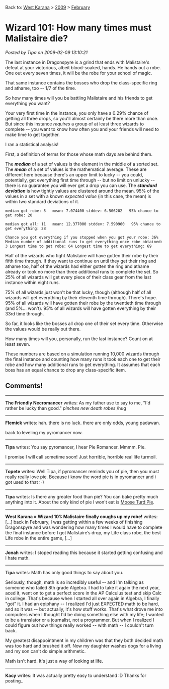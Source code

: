 Back to: [West Karana](/posts/westkarana.md) > [2009](/posts/2009/westkarana.md) > [February](./westkarana.md)
# Wizard 101: How many times must Malistaire die?

*Posted by Tipa on 2009-02-09 13:10:21*

The last instance in Dragonspyre is a grind that ends with Malistaire's defeat at your victorious, albeit blood-soaked, hands. He hands out a robe. One out every seven times, it will be the robe for your school of magic.

That same instance contains the bosses who drop the class-specific ring and athame, too -- 1/7 of the time.

So how many times will you be battling Malistaire and his friends to get everything you want?

Your very first time in the instance, you only have a 0.29% chance of getting all three drops, so you'll almost certainly be there more than once. But since this instance *requires* a group of at least three wizards to complete -- you want to know how often you and your friends will need to make time to get together.

I ran a statistical analysis!

First, a definition of terms for those whose math days are behind them.

The ***median*** of a set of values is the element in the middle of a sorted set. The ***mean*** of a set of values is the mathematical average. These are different here because there's an upper limit to lucky -- you could, potentially, get everything first time through -- but no limit on unlucky -- there is no guarantee you will ever get a drop you can use. The ***standard deviation*** is how tightly values are clustered around the mean. 95% of the values in a set with a known *expected value* (in this case, the mean) is within two standard deviations of it.

`median got robe: 5
  mean: 7.074400 stddev: 6.506202
  95% chance to get robe: 20`

`median got all: 11
  mean: 12.377000 stddev: 7.590960
  95% chance to get everything: 28`

`Chance you got everything if you stopped when you got your robe: 36%
Median number of additional runs to get everything once robe obtained: 3
Longest time to get robe: 64
Longest time to get everything: 69`

Half of the wizards who fight Malistaire will have gotten their robe by their fifth time through. If they want to continue on until they get their ring and athame too, half of the wizards had either gotten the ring and athame already or took no more than three additional runs to complete the set. So 25% of all wizards will get every piece of their class gear from the last instance within eight runs.

75% of all wizards just won't be that lucky, though (although half of all wizards will get everything by their eleventh time through). There's hope. 95% of all wizards will have gotten their robe by the twentieth time through (and 5%... won't). 95% of all wizards will have gotten everything by their 33rd time through.

So far, it looks like the bosses all drop one of their set every time. Otherwise the values would be really out there.

How many times will you, personally, run the last instance? Count on at least seven.

These numbers are based on a simulation running 10,000 wizards through the final instance and counting how many runs it took each one to get their robe and how many additional runs to get everything. It assumes that each boss has an equal chance to drop any class-specific item.

## Comments!

---

**The Friendly Necromancer** writes: As my father use to say to me, "I'd rather be lucky than good." *pinches new death robes* /hug

---

**Flemick** writes: hah. there is no luck. there are only odds, young padawan.

back to leveling my pyromancer now.

---

**Tipa** writes: You say pyromancer, I hear Pie Romancer. Mmmm. Pie.

I promise I will call sometime soon! Just horrible, horrible real life turmoil.

---

**Topete** writes: Well Tipa, if pyromancer reminds you of pie, then you must really really love pie. Because i know the word pie is in pyromancer and i got used to that :-)

---

**Tipa** writes: Is there any greater food than pie? You can bake pretty much anything into it. About the only kind of pie I won't eat is [Moose Turd Pie](http://blinkynet.net/humor/story/mtpie.html).

---

**West Karana » Wizard 101: Malistaire finally coughs up my robe!** writes: [...] back in February, I was getting within a few weeks of finishing Dragonspyre and was wondering how many times I would have to complete the final instance before I got Malistaire’s drop, my Life class robe, the best Life robe in the entire game, [...]

---

**Jonah** writes: I stoped reading this because it started getting confusing and I hate math.

---

**Tipa** writes: Math has only good things to say about you.

Seriously, though, math is so incredibly useful -- and I'm talking as someone who failed 8th grade Algebra. I had to take it again the next year, aced it, went on to get a perfect score in the AP Calculus test and skip Calc in college. That's because when I started all over again in Algebra, I finally "got" it. I had an epiphany -- I realized I'd just EXPECTED math to be hard, and so it was -- but actually, it's how stuff works. That's what drove me into computers when I thought I'd be doing something else with my life; I wanted to be a translator or a journalist, not a programmer. But when I realized I could figure out how things really worked -- with math -- I couldn't turn back.

My greatest disappointment in my children was that they both decided math was too hard and brushed it off. Now my daughter washes dogs for a living and my son can't do simple arithmetic.

Math isn't hard. It's just a way of looking at life.

---

**Kacy** writes: It was actually pretty easy to understand :D Thanks for posting..

